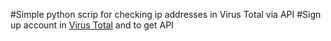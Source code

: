 #Simple python scrip for checking ip addresses in Virus Total via API
#Sign up account in [Virus Total](https://www.virustotal.com/) and to get API

